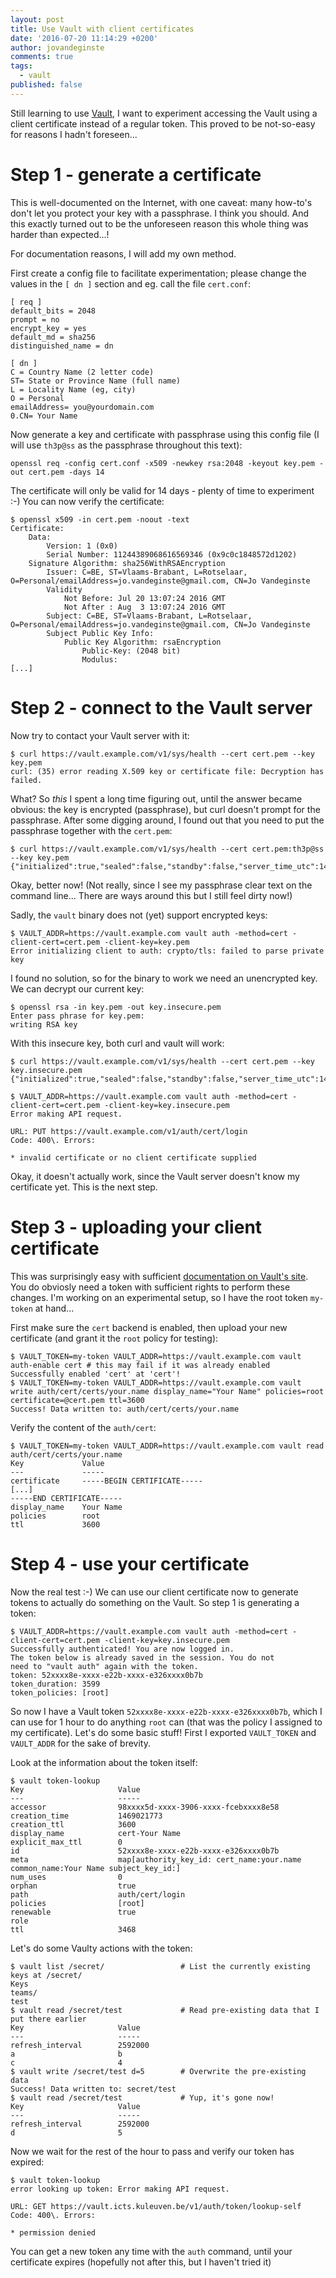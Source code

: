 ```yaml
---
layout: post
title: Use Vault with client certificates
date: '2016-07-20 11:14:29 +0200'
author: jovandeginste
comments: true
tags:
  - vault
published: false
---
```


Still learning to use [Vault](https://www.vaultproject.io/), I want to experiment accessing the Vault using a client certificate instead of a regular token. This proved to be not-so-easy for reasons I hadn't foreseen...

# Step 1 - generate a certificate

This is well-documented on the Internet, with one caveat: many how-to's don't let you protect your key with a passphrase. I think you should. And this exactly turned out to be the unforeseen reason this whole thing was harder than expected...!

For documentation reasons, I will add my own method.

First create a config file to facilitate experimentation; please change the values in the `[ dn ]` section and eg. call the file `cert.conf`:

```
[ req ]
default_bits = 2048
prompt = no
encrypt_key = yes
default_md = sha256
distinguished_name = dn

[ dn ]
C = Country Name (2 letter code)
ST= State or Province Name (full name)
L = Locality Name (eg, city)
O = Personal
emailAddress= you@yourdomain.com
0.CN= Your Name
```

Now generate a key and certificate with passphrase using this config file (I will use `th3p@ss` as the passphrase throughout this text):

```
openssl req -config cert.conf -x509 -newkey rsa:2048 -keyout key.pem -out cert.pem -days 14
```

The certificate will only be valid for 14 days - plenty of time to experiment :-) You can now verify the certificate:

```
$ openssl x509 -in cert.pem -noout -text
Certificate:
    Data:
        Version: 1 (0x0)
        Serial Number: 11244389068616569346 (0x9c0c1848572d1202)
    Signature Algorithm: sha256WithRSAEncryption
        Issuer: C=BE, ST=Vlaams-Brabant, L=Rotselaar, O=Personal/emailAddress=jo.vandeginste@gmail.com, CN=Jo Vandeginste
        Validity
            Not Before: Jul 20 13:07:24 2016 GMT
            Not After : Aug  3 13:07:24 2016 GMT
        Subject: C=BE, ST=Vlaams-Brabant, L=Rotselaar, O=Personal/emailAddress=jo.vandeginste@gmail.com, CN=Jo Vandeginste
        Subject Public Key Info:
            Public Key Algorithm: rsaEncryption
                Public-Key: (2048 bit)
                Modulus:
[...]
```

# Step 2 - connect to the Vault server

Now try to contact your Vault server with it:

```
$ curl https://vault.example.com/v1/sys/health --cert cert.pem --key key.pem
curl: (35) error reading X.509 key or certificate file: Decryption has failed.
```

What? So _this_ I spent a long time figuring out, until the answer became obvious: the key is encrypted (passphrase), but curl doesn't prompt for the passphrase. After some digging around, I found out that you need to put the passphrase together with the `cert.pem`:

```
$ curl https://vault.example.com/v1/sys/health --cert cert.pem:th3p@ss --key key.pem
{"initialized":true,"sealed":false,"standby":false,"server_time_utc":1469020614}
```

Okay, better now! (Not really, since I see my passphrase clear text on the command line... There are ways around this but I still feel dirty now!)

Sadly, the `vault` binary does not (yet) support encrypted keys:

```
$ VAULT_ADDR=https://vault.example.com vault auth -method=cert -client-cert=cert.pem -client-key=key.pem
Error initializing client to auth: crypto/tls: failed to parse private key
```

I found no solution, so for the binary to work we need an unencrypted key. We can decrypt our current key:

```
$ openssl rsa -in key.pem -out key.insecure.pem
Enter pass phrase for key.pem:
writing RSA key
```

With this insecure key, both curl and vault will work:

```
$ curl https://vault.example.com/v1/sys/health --cert cert.pem --key key.insecure.pem
{"initialized":true,"sealed":false,"standby":false,"server_time_utc":1469020745}
```

```
$ VAULT_ADDR=https://vault.example.com vault auth -method=cert -client-cert=cert.pem -client-key=key.insecure.pem
Error making API request.

URL: PUT https://vault.example.com/v1/auth/cert/login
Code: 400\. Errors:

* invalid certificate or no client certificate supplied
```

Okay, it doesn't actually work, since the Vault server doesn't know my certificate yet. This is the next step.

# Step 3 - uploading your client certificate

This was surprisingly easy with sufficient [documentation on Vault's site](https://www.vaultproject.io/docs/auth/cert.html). You do obviosly need a token with sufficient rights to perform these changes. I'm working on an experimental setup, so I have the root token `my-token` at hand...

First make sure the `cert` backend is enabled, then upload your new certificate (and grant it the `root` policy for testing):

```
$ VAULT_TOKEN=my-token VAULT_ADDR=https://vault.example.com vault auth-enable cert # this may fail if it was already enabled
Successfully enabled 'cert' at 'cert'!
$ VAULT_TOKEN=my-token VAULT_ADDR=https://vault.example.com vault write auth/cert/certs/your.name display_name="Your Name" policies=root certificate=@cert.pem ttl=3600
Success! Data written to: auth/cert/certs/your.name
```

Verify the content of the `auth/cert`:

```
$ VAULT_TOKEN=my-token VAULT_ADDR=https://vault.example.com vault read auth/cert/certs/your.name
Key             Value
---             -----
certificate     -----BEGIN CERTIFICATE-----
[...]
-----END CERTIFICATE-----
display_name    Your Name
policies        root
ttl             3600
```

# Step 4 - use your certificate

Now the real test :-) We can use our client certificate now to generate tokens to actually do something on the Vault. So step 1 is generating a token:

```
$ VAULT_ADDR=https://vault.example.com vault auth -method=cert -client-cert=cert.pem -client-key=key.insecure.pem
Successfully authenticated! You are now logged in.
The token below is already saved in the session. You do not
need to "vault auth" again with the token.
token: 52xxxx8e-xxxx-e22b-xxxx-e326xxxx0b7b
token_duration: 3599
token_policies: [root]
```

So now I have a Vault token `52xxxx8e-xxxx-e22b-xxxx-e326xxxx0b7b`, which I can use for 1 hour to do anything `root` can (that was the policy I assigned to my certificate). Let's do some basic stuff! First I exported `VAULT_TOKEN` and `VAULT_ADDR` for the sake of brevity.

Look at the information about the token itself:

```
$ vault token-lookup
Key                     Value
---                     -----
accessor                98xxxx5d-xxxx-3906-xxxx-fcebxxxx8e58
creation_time           1469021773
creation_ttl            3600
display_name            cert-Your Name
explicit_max_ttl        0
id                      52xxxx8e-xxxx-e22b-xxxx-e326xxxx0b7b
meta                    map[authority_key_id: cert_name:your.name common_name:Your Name subject_key_id:]
num_uses                0
orphan                  true
path                    auth/cert/login
policies                [root]
renewable               true
role
ttl                     3468
```

Let's do some Vaulty actions with the token:

```
$ vault list /secret/                 # List the currently existing keys at /secret/
Keys
teams/
test
$ vault read /secret/test             # Read pre-existing data that I put there earlier
Key                     Value
---                     -----
refresh_interval        2592000
a                       b
c                       4
$ vault write /secret/test d=5        # Overwrite the pre-existing data
Success! Data written to: secret/test
$ vault read /secret/test             # Yup, it's gone now!
Key                     Value
---                     -----
refresh_interval        2592000
d                       5
```

Now we wait for the rest of the hour to pass and verify our token has expired:

```
$ vault token-lookup
error looking up token: Error making API request.

URL: GET https://vault.icts.kuleuven.be/v1/auth/token/lookup-self
Code: 400\. Errors:

* permission denied
```

You can get a new token any time with the `auth` command, until your certificate expires (hopefully not after this, but I haven't tried it)
